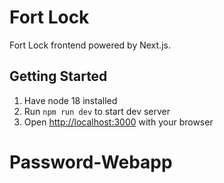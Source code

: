 # Fort Lock

Fort Lock frontend powered by Next.js.

## Getting Started

1. Have node 18 installed
2. Run `npm run dev` to start dev server
3. Open [http://localhost:3000](http://localhost:3000) with your browser
# Password-Webapp
